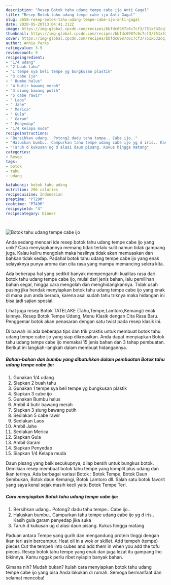 ```yaml
---
description: "Resep Botok tahu udang tempe cabe ijo Anti Gagal"
title: "Resep Botok tahu udang tempe cabe ijo Anti Gagal"
slug: 3658-resep-botok-tahu-udang-tempe-cabe-ijo-anti-gagal
date: 2020-05-20T13:04:41.212Z
image: https://img-global.cpcdn.com/recipes/bbfdc6987c6c7cf3/751x532cq70/botok-tahu-udang-tempe-cabe-ijo-foto-resep-utama.jpg
thumbnail: https://img-global.cpcdn.com/recipes/bbfdc6987c6c7cf3/751x532cq70/botok-tahu-udang-tempe-cabe-ijo-foto-resep-utama.jpg
cover: https://img-global.cpcdn.com/recipes/bbfdc6987c6c7cf3/751x532cq70/botok-tahu-udang-tempe-cabe-ijo-foto-resep-utama.jpg
author: Annie Parks
ratingvalue: 3.9
reviewcount: 9
recipeingredient:
- "1/4 udang"
- "2 buah tahu"
- "1 tempe sya beli tempe yg bungkusan plastik"
- "3 cabe ijo"
- " Bumbu halus"
- "4 butir bawang merah"
- "3 siung bawang putih"
- "5 cabe rawir"
- " Laos"
- " Jahe"
- " Merica"
- " Gula"
- " Garam"
- " Penyedap"
- "1/4 Kelapa muda"
recipeinstructions:
- "Bersihkan udang.. Potong2 dadu tahu tempe.. Cabe ijo.."
- "Haluskan bumbu.. Campurkan tahu tempe udang cabe ijo yg d iris.. Kasih gula garam penyedap jika suka"
- "Taruh d kukusan ug d alasi daun pisang. Kukus hingga matang"
categories:
- Resep
tags:
- botok
- tahu
- udang

katakunci: botok tahu udang 
nutrition: 206 calories
recipecuisine: Indonesian
preptime: "PT29M"
cooktime: "PT49M"
recipeyield: "4"
recipecategory: Dinner

---
```



![Botok tahu udang tempe cabe ijo](https://img-global.cpcdn.com/recipes/bbfdc6987c6c7cf3/751x532cq70/botok-tahu-udang-tempe-cabe-ijo-foto-resep-utama.jpg)

Anda sedang mencari ide resep botok tahu udang tempe cabe ijo yang unik? Cara menyiapkannya memang tidak terlalu sulit namun tidak gampang juga. Kalau keliru mengolah maka hasilnya tidak akan memuaskan dan bahkan tidak sedap. Padahal botok tahu udang tempe cabe ijo yang enak selayaknya punya aroma dan cita rasa yang mampu memancing selera kita.

Ada beberapa hal yang sedikit banyak mempengaruhi kualitas rasa dari botok tahu udang tempe cabe ijo, mulai dari jenis bahan, lalu pemilihan bahan segar, hingga cara mengolah dan menghidangkannya. Tidak usah pusing jika hendak menyiapkan botok tahu udang tempe cabe ijo yang enak di mana pun anda berada, karena asal sudah tahu triknya maka hidangan ini bisa jadi sajian spesial.

Lihat juga resep Botok TATELAKE (Tahu,Tempe,Lamtoro,Kemangi) enak lainnya. Resep Botok Tempe Udang, Menu Klasik dengan Cita Rasa Baru. Penggemar botok akan penasaran dengan satu twist pada resep klasik ini.


Di bawah ini ada beberapa tips dan trik praktis untuk membuat botok tahu udang tempe cabe ijo yang siap dikreasikan. Anda dapat menyiapkan Botok tahu udang tempe cabe ijo memakai 15 jenis bahan dan 3 tahap pembuatan. Berikut ini langkah-langkah dalam membuat hidangannya.

<!--inarticleads1-->

##### Bahan-bahan dan bumbu yang dibutuhkan dalam pembuatan Botok tahu udang tempe cabe ijo:

1. Gunakan 1/4 udang
1. Siapkan 2 buah tahu
1. Gunakan 1 tempe sya beli tempe yg bungkusan plastik
1. Siapkan 3 cabe ijo
1. Gunakan  Bumbu halus
1. Ambil 4 butir bawang merah
1. Siapkan 3 siung bawang putih
1. Sediakan 5 cabe rawir
1. Sediakan  Laos
1. Ambil  Jahe
1. Sediakan  Merica
1. Siapkan  Gula
1. Ambil  Garam
1. Siapkan  Penyedap
1. Siapkan 1/4 Kelapa muda


Daun pisang yang baik secukupnya, dilap bersih untuk bungkus botok. Demikian resep membuat botok tahu tempe yang komplit plus udang dan ikan terinya. Ada berbagai variasi Botok : Botok Tempe, Botok Daun Sembukan, Botok daun Kemangi, Botok Lamtoro dll. Salah satu botok favorit yang saya kenal sejak masih kecil yaitu Botok Tempe Teri. 

<!--inarticleads2-->

##### Cara menyiapkan Botok tahu udang tempe cabe ijo:

1. Bersihkan udang.. Potong2 dadu tahu tempe.. Cabe ijo..
1. Haluskan bumbu.. Campurkan tahu tempe udang cabe ijo yg d iris.. Kasih gula garam penyedap jika suka
1. Taruh d kukusan ug d alasi daun pisang. Kukus hingga matang


Paduan antara Tempe yang gurih dan mengandung protein tinggi dengan ikan teri asin bercampur. Heat oil in a wok or skillet. Add tempeh (tempe) pieces Cut the tempeh into cubes and add them in when you add the tofu pieces. Resep botok tahu tempe yang enak dan juga lezat itu gampang lho bikinnya. Kamu nggak perlu ribet nyiapin banyak bahan. 

Gimana nih? Mudah bukan? Itulah cara menyiapkan botok tahu udang tempe cabe ijo yang bisa Anda lakukan di rumah. Semoga bermanfaat dan selamat mencoba!
